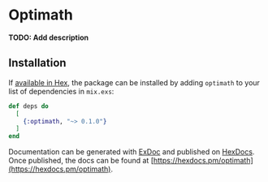 # Optimath

**TODO: Add description**

## Installation

If [available in Hex](https://hex.pm/docs/publish), the package can be installed
by adding `optimath` to your list of dependencies in `mix.exs`:

```elixir
def deps do
  [
    {:optimath, "~> 0.1.0"}
  ]
end
```

Documentation can be generated with [ExDoc](https://github.com/elixir-lang/ex_doc)
and published on [HexDocs](https://hexdocs.pm). Once published, the docs can
be found at [https://hexdocs.pm/optimath](https://hexdocs.pm/optimath).

